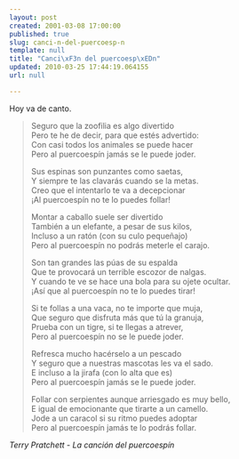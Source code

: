 ```yaml
---
layout: post
created: 2001-03-08 17:00:00
published: true
slug: canci-n-del-puercoesp-n
template: null
title: "Canci\xF3n del puercoesp\xEDn"
updated: 2010-03-25 17:44:19.064155
url: null

---
```


Hoy va de canto.

> Seguro que la zoofilia es algo divertido  
> Pero te he de decir, para que estés advertido:  
> Con casi todos los animales se puede hacer  
> Pero al puercoespín jamás se le puede joder.  
>
> Sus espinas son punzantes como saetas,  
> Y siempre te las clavarás cuando se la metas.  
> Creo que el intentarlo te va a decepcionar  
> ¡Al puercoespín no te lo puedes follar!  
>
> Montar a caballo suele ser divertido  
> También a un elefante, a pesar de sus kilos,  
> Incluso a un ratón (con su culo pequeñajo)  
> Pero al puercoespín no podrás meterle el carajo.  
>
> Son tan grandes las púas de su espalda  
> Que te provocará un terrible escozor de nalgas.  
> Y cuando te ve se hace una bola para su ojete ocultar.  
> ¡Así que al puercoespín no te lo puedes tirar!  
>
> Si te follas a una vaca, no te importe que muja,  
> Que seguro que disfruta más que tú la granuja,  
> Prueba con un tigre, si te llegas a atrever,  
> Pero al puercoespín no se le puede joder.  
>
> Refresca mucho hacérselo a un pescado  
> Y seguro que a nuestras mascotas les va el sado.  
> E incluso a la jirafa (con lo alta que es)  
> Pero al puercoespín jamás se le puede joder.  
>
> Follar con serpientes aunque arriesgado es muy bello,  
> E igual de emocionante que tirarte a un camello.  
> Jode a un caracol si su ritmo puedes adoptar  
> Pero al puercoespín jamás te lo podrás follar.

_Terry Pratchett_ - _La canción del puercoespín_
